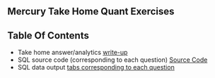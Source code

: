 ## Mercury Take Home Quant Exercises

## Table Of Contents

* Take home answer/analytics [write-up](https://docs.google.com/document/d/1HmuPlhahTYEJZ-F_mY4VRYUj-XTqSZ3llb0ye4pddjk/edit?usp=sharing)
* SQL source code (corresponding to each question) [Source Code](https://github.com/dirkzeng0513/mercury_quant_exercise/tree/master/src)
* SQL data output [tabs corresponding to each question](https://github.com/dirkzeng0513/mercury_quant_exercise/tree/master/src)
